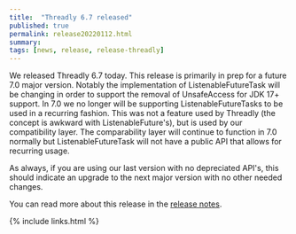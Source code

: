 ```yaml
---
title:  "Threadly 6.7 released"
published: true
permalink: release20220112.html
summary: 
tags: [news, release, release-threadly]
---
```


We released Threadly 6.7 today.  This release is primarily in prep for a future 7.0 major version.  Notably the implementation of ListenableFutureTask will be changing in order to support the removal of UnsafeAccess for JDK 17+ support.  In 7.0 we no longer will be supporting ListenableFutureTasks to be used in a recurring fashion.  This was not a feature used by Threadly (the concept is awkward with ListenableFuture's), but is used by our compatibility layer.  The comparability layer will continue to function in 7.0 normally but ListenableFutureTask will not have a public API that allows for recurring usage.

As always, if you are using our last version with no depreciated API's, this should indicate an upgrade to the next major version with no other needed changes.

You can read more about this release in the <a href="https://github.com/threadly/threadly/releases/tag/release-6.7">release notes</a>.

{% include links.html %}
